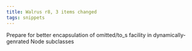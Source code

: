 ```yaml
---
title: Walrus r8, 3 items changed
tags: snippets
---
```


Prepare for better encapsulation of omitted/to\_s facility in dynamically-genrated Node subclasses

